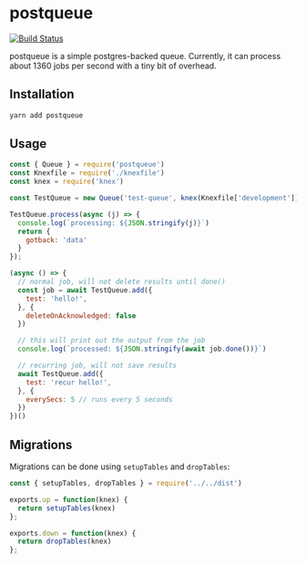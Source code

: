 # postqueue

[![Build Status](https://travis-ci.com/meyer9/postqueue.svg?branch=master)](https://travis-ci.com/meyer9/postqueue)

postqueue is a simple postgres-backed queue. Currently, it can process about 1360 jobs per second with a tiny bit of overhead.

## Installation

```bash
yarn add postqueue
```

## Usage

```javascript
const { Queue } = require('postqueue')
const Knexfile = require('./knexfile')
const knex = require('knex')

const TestQueue = new Queue('test-queue', knex(Knexfile['development']))

TestQueue.process(async (j) => {
  console.log(`processing: ${JSON.stringify(j)}`)
  return {
    gotback: 'data'
  }
});

(async () => {
  // normal job, will not delete results until done()
  const job = await TestQueue.add({
    test: 'hello!',
  }, {
    deleteOnAcknowledged: false
  })

  // this will print out the output from the job
  console.log(`processed: ${JSON.stringify(await job.done())}`)

  // recurring job, will not save results
  await TestQueue.add({
    test: 'recur hello!',
  }, {
    everySecs: 5 // runs every 5 seconds
  })
})()
```

## Migrations

Migrations can be done using `setupTables` and `dropTables`:

```javascript
const { setupTables, dropTables } = require('../../dist')

exports.up = function(knex) {
  return setupTables(knex)
};

exports.down = function(knex) {
  return dropTables(knex)
};
```
